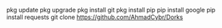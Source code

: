 pkg update
pkg upgrade
pkg install git
pkg install pip
pip install google
pip install requests
git clone https://github.com/AhmadCybr/Dorks

